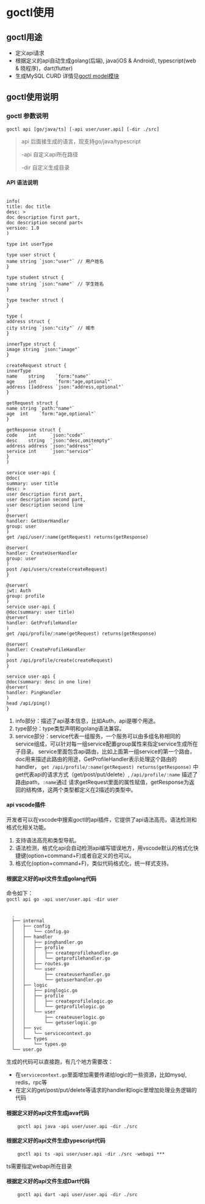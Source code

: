 # goctl使用

## goctl用途

* 定义api请求
* 根据定义的api自动生成golang(后端), java(iOS & Android), typescript(web & 晓程序)，dart(flutter)
* 生成MySQL CURD 详情见[goctl model模块](model/sql)

## goctl使用说明

### goctl 参数说明

`goctl api [go/java/ts] [-api user/user.api] [-dir ./src]`

> api 后面接生成的语言，现支持go/java/typescript
>
> -api 自定义api所在路径
>
> -dir 自定义生成目录

#### API 语法说明

```golang

info(
title: doc title
desc: >
doc description first part,
doc description second part<
version: 1.0
)

type int userType

type user struct {
name string `json:"user"` // 用户姓名
}

type student struct {
name string `json:"name"` // 学生姓名
}

type teacher struct {
}

type (
address struct {
city string `json:"city"` // 城市
}

innerType struct {
image string `json:"image"`
}

createRequest struct {
innerType
name    string    `form:"name"`
age     int       `form:"age,optional"`
address []address `json:"address,optional"`
}

getRequest struct {
name string `path:"name"`
age  int    `form:"age,optional"`
}

getResponse struct {
code    int     `json:"code"`
desc    string  `json:"desc,omitempty"`
address address `json:"address"`
service int     `json:"service"`
}
)

service user-api {
@doc(
summary: user title
desc: >
user description first part,
user description second part,
user description second line
)
@server(
handler: GetUserHandler
group: user
)
get /api/user/:name(getRequest) returns(getResponse)

@server(
handler: CreateUserHandler
group: user
)
post /api/users/create(createRequest)
}

@server(
jwt: Auth
group: profile
)
service user-api {
@doc(summary: user title)
@server(
handler: GetProfileHandler
)
get /api/profile/:name(getRequest) returns(getResponse)

@server(
handler: CreateProfileHandler
)
post /api/profile/create(createRequest)
}

service user-api {
@doc(summary: desc in one line)
@server(
handler: PingHandler
)
head /api/ping()
}
```

1. info部分：描述了api基本信息，比如Auth，api是哪个用途。
2. type部分：type类型声明和golang语法兼容。
3. service部分：service代表一组服务，一个服务可以由多组名称相同的service组成，可以针对每一组service配置group属性来指定service生成所在子目录。
   service里面包含api路由，比如上面第一组service的第一个路由，doc用来描述此路由的用途，GetProfileHandler表示处理这个路由的handler，
   `get /api/profile/:name(getRequest) returns(getResponse)` 中get代表api的请求方式（get/post/put/delete）, `/api/profile/:name`
   描述了路由path，`:name`通过 请求getRequest里面的属性赋值，getResponse为返回的结构体，这两个类型都定义在2描述的类型中。

#### api vscode插件

开发者可以在vscode中搜索goctl的api插件，它提供了api语法高亮，语法检测和格式化相关功能。

1. 支持语法高亮和类型导航。
2. 语法检测，格式化api会自动检测api编写错误地方，用vscode默认的格式化快捷键(option+command+F)或者自定义的也可以。
3. 格式化(option+command+F)，类似代码格式化，统一样式支持。

#### 根据定义好的api文件生成golang代码

命令如下：  
`goctl api go -api user/user.api -dir user`

  ```Plain Text

	.
    ├── internal
    │   ├── config
    │   │   └── config.go
    │   ├── handler
    │   │   ├── pinghandler.go
    │   │   ├── profile
    │   │   │   ├── createprofilehandler.go
    │   │   │   └── getprofilehandler.go
    │   │   ├── routes.go
    │   │   └── user
    │   │       ├── createuserhandler.go
    │   │       └── getuserhandler.go
    │   ├── logic
    │   │   ├── pinglogic.go
    │   │   ├── profile
    │   │   │   ├── createprofilelogic.go
    │   │   │   └── getprofilelogic.go
    │   │   └── user
    │   │       ├── createuserlogic.go
    │   │       └── getuserlogic.go
    │   ├── svc
    │   │   └── servicecontext.go
    │   └── types
    │       └── types.go
    └── user.go

  ```

生成的代码可以直接跑，有几个地方需要改：

* 在`servicecontext.go`里面增加需要传递给logic的一些资源，比如mysql, redis，rpc等
* 在定义的get/post/put/delete等请求的handler和logic里增加处理业务逻辑的代码

#### 根据定义好的api文件生成java代码

```Plain Text
    goctl api java -api user/user.api -dir ./src
```

#### 根据定义好的api文件生成typescript代码

```Plain Text
	goctl api ts -api user/user.api -dir ./src -webapi ***
```

ts需要指定webapi所在目录

#### 根据定义好的api文件生成Dart代码

```Plain Text
	goctl api dart -api user/user.api -dir ./src
```
